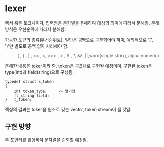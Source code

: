 
# lexer

렉서 혹은 토크나이저, 입력받은 문자열을 분해하여 대상의 의미에 따라서 분해함.
분해 방식은 우선순위에 따라서 분해함.

가능한 토큰의 종류(우선순위로), 일단은 공백으로 구분되어야 하며, 예외적으로 '(', ')'만 별도로 공백 없이 처리해야 함.

> ( , ) , | , << , <, >>> , > , $ , *, &&, ||,word(single string, alpha numeric)

분해한 내용은 token이라 함.
token은 구조체로 구현될 예정이며, 구현된 token은 type(int)과 field(string)으로 구성됨.

	typedef struct s_token
	{
		int token_type;		-> 열거형
		ft_string field;
	}	t_token;

렉싱의 결과는 token을 원소로 갖는 vector, token stream이 될 것임.

## 구현 방향

투 포인터를 활용하여 문자열을 순회할 예정임.

